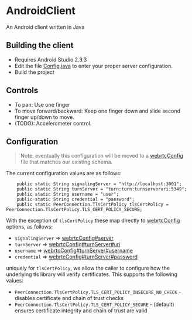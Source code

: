 # AndroidClient

An Android client written in Java

## Building the client
+ Requires Android Studio 2.3.3
+ Edit the file [Config.java](./AndroidClient/app/src/main/java/microsoft/a3dtoolkitandroid/util/Config.java) to enter your proper server configuration.
+ Build the project

## Controls
+ To pan: Use one finger
+ To move forward/backward: Keep one finger down and slide second finger up/down to move.
+ (TODO): Accelerometer control.

## Configuration

> Note: eventually this configuration will be moved to a [webrtcConfig](https://github.com/3DStreamingToolkit/3DStreamingToolkit/wiki/JSON-Config-Files#webrtc-configuration-webrtcconfigjson) file that matches our existing schema.

The current configuration values are as follows:

```
    public static String signalingServer = "http://localhost:3001";
    public static String turnServer = "turn:turn:turnserveruri:5349";
    public static String username = "user";
    public static String credential = "password";
    public static PeerConnection.TlsCertPolicy tlsCertPolicy = PeerConnection.TlsCertPolicy.TLS_CERT_POLICY_SECURE;
```

With the exception of `tlsCertPolicy` these map directly to [webrtcConfig](https://github.com/3DStreamingToolkit/3DStreamingToolkit/wiki/JSON-Config-Files#webrtc-configuration-webrtcconfigjson) options, as follows:

+ `signalingServer` => [webrtcConfig#server](https://github.com/3DStreamingToolkit/3DStreamingToolkit/wiki/JSON-Config-Files#server) 
+ `turnServer` => [webrtcConfig#turnServer#uri](https://github.com/3DStreamingToolkit/3DStreamingToolkit/wiki/JSON-Config-Files#uri)
+ `username` => [webrtcConfig#turnServer#username](https://github.com/3DStreamingToolkit/3DStreamingToolkit/wiki/JSON-Config-Files#username)
+ `credential` => [webrtcConfig#turnServer#password](https://github.com/3DStreamingToolkit/3DStreamingToolkit/wiki/JSON-Config-Files#password)

uniquely for `tlsCertPolicy`, we allow the caller to configure how the underlying tls library will verify certificates. This supports
the following values:

+ `PeerConnection.TlsCertPolicy.TLS_CERT_POLICY_INSECURE_NO_CHECK` - disables certificate and chain of trust checks
+ `PeerConnection.TlsCertPolicy.TLS_CERT_POLICY_SECURE` - (default) ensures certificate integrity and chain of trust are valid
